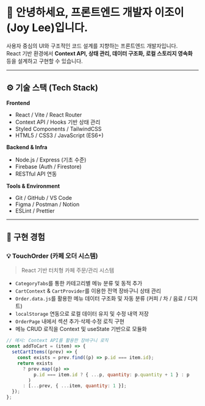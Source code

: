 # 👋 안녕하세요, 프론트엔드 개발자 이조이(Joy Lee)입니다.

사용자 중심의 UI와 구조적인 코드 설계를 지향하는 프론트엔드 개발자입니다.  
React 기반 환경에서 **Context API, 상태 관리, 데이터 구조화, 로컬 스토리지 영속화** 등을 설계하고 구현할 수 있습니다.

---

## ⚙️ 기술 스택 (Tech Stack)

**Frontend**
- React / Vite / React Router  
- Context API / Hooks 기반 상태 관리  
- Styled Components / TailwindCSS  
- HTML5 / CSS3 / JavaScript (ES6+)  

**Backend & Infra**
- Node.js / Express (기초 수준)
- Firebase (Auth / Firestore)
- RESTful API 연동  

**Tools & Environment**
- Git / GitHub / VS Code  
- Figma / Postman / Notion  
- ESLint / Prettier  

---

## 🧩 구현 경험

### 💡 TouchOrder (카페 오더 시스템)
> React 기반 터치형 카페 주문/관리 시스템

- `CategoryTabs`를 통한 카테고리별 메뉴 분류 및 동적 추가  
- `CartContext` & `CartProvider`를 이용한 전역 장바구니 상태 관리  
- `Order.data.js`를 활용한 메뉴 데이터 구조화 및 자동 분류 (커피 / 차 / 음료 / 디저트)  
- `localStorage` 연동으로 로컬 데이터 유지 및 수정 내역 저장  
- `OrderPage` 내에서 섹션 추가·삭제·수정 로직 구현  
- 메뉴 CRUD 로직을 Context 및 useState 기반으로 모듈화

```js
// 예시: Context API를 활용한 장바구니 로직
const addToCart = (item) => {
  setCartItems((prev) => {
    const exists = prev.find((p) => p.id === item.id);
    return exists
      ? prev.map((p) =>
          p.id === item.id ? { ...p, quantity: p.quantity + 1 } : p
        )
      : [...prev, { ...item, quantity: 1 }];
  });
};
